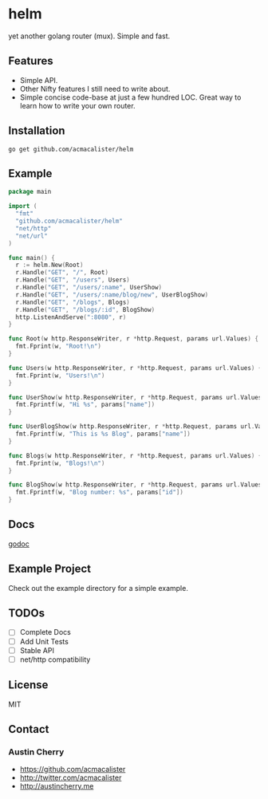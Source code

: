 helm
=======

yet another golang router (mux). Simple and fast.

## Features

- Simple API.
- Other Nifty features I still need to write about.
- Simple concise code-base at just a few hundred LOC. Great way to learn how to write your own router.

## Installation

`go get github.com/acmacalister/helm`

## Example

```go
package main

import (
  "fmt"
  "github.com/acmacalister/helm"
  "net/http"
  "net/url"
)

func main() {
  r := helm.New(Root)
  r.Handle("GET", "/", Root)
  r.Handle("GET", "/users", Users)
  r.Handle("GET", "/users/:name", UserShow)
  r.Handle("GET", "/users/:name/blog/new", UserBlogShow)
  r.Handle("GET", "/blogs", Blogs)
  r.Handle("GET", "/blogs/:id", BlogShow)
  http.ListenAndServe(":8080", r)
}

func Root(w http.ResponseWriter, r *http.Request, params url.Values) {
  fmt.Fprint(w, "Root!\n")
}

func Users(w http.ResponseWriter, r *http.Request, params url.Values) {
  fmt.Fprint(w, "Users!\n")
}

func UserShow(w http.ResponseWriter, r *http.Request, params url.Values) {
  fmt.Fprintf(w, "Hi %s", params["name"])
}

func UserBlogShow(w http.ResponseWriter, r *http.Request, params url.Values) {
  fmt.Fprintf(w, "This is %s Blog", params["name"])
}

func Blogs(w http.ResponseWriter, r *http.Request, params url.Values) {
  fmt.Fprint(w, "Blogs!\n")
}

func BlogShow(w http.ResponseWriter, r *http.Request, params url.Values) {
  fmt.Fprintf(w, "Blog number: %s", params["id"])
}
```

## Docs

[godoc](http://godoc.org/github.com/acmacalister/helm)

## Example Project

Check out the example directory for a simple example.


## TODOs

- [ ] Complete Docs
- [ ] Add Unit Tests
- [ ] Stable API
- [ ] net/http compatibility

## License

MIT

## Contact


### Austin Cherry ###
* https://github.com/acmacalister
* http://twitter.com/acmacalister
* http://austincherry.me

